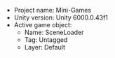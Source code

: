 <!-- UNITY CODE ASSIST INSTRUCTIONS START -->
- Project name: Mini-Games
- Unity version: Unity 6000.0.43f1
- Active game object:
  - Name: SceneLoader
  - Tag: Untagged
  - Layer: Default
<!-- UNITY CODE ASSIST INSTRUCTIONS END -->